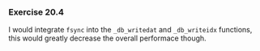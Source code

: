 ### Exercise 20.4

I would integrate `fsync` into the `_db_writedat` and `_db_writeidx` functions, this would greatly decrease the overall performace though.
